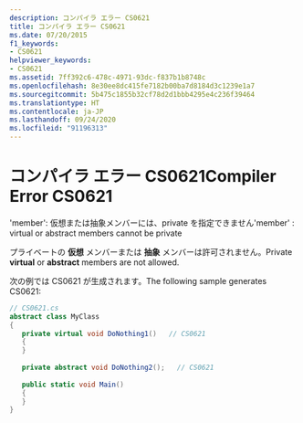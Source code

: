 ```yaml
---
description: コンパイラ エラー CS0621
title: コンパイラ エラー CS0621
ms.date: 07/20/2015
f1_keywords:
- CS0621
helpviewer_keywords:
- CS0621
ms.assetid: 7ff392c6-478c-4971-93dc-f837b1b8748c
ms.openlocfilehash: 8e30ee8dc415fe7182b00ba7d8184d3c1239e1a7
ms.sourcegitcommit: 5b475c1855b32cf78d2d1bbb4295e4c236f39464
ms.translationtype: HT
ms.contentlocale: ja-JP
ms.lasthandoff: 09/24/2020
ms.locfileid: "91196313"
---
```

# <a name="compiler-error-cs0621"></a><span data-ttu-id="3c665-103">コンパイラ エラー CS0621</span><span class="sxs-lookup"><span data-stu-id="3c665-103">Compiler Error CS0621</span></span>

<span data-ttu-id="3c665-104">'member': 仮想または抽象メンバーには、private を指定できません</span><span class="sxs-lookup"><span data-stu-id="3c665-104">'member' : virtual or abstract members cannot be private</span></span>  
  
 <span data-ttu-id="3c665-105">プライベートの **仮想** メンバーまたは **抽象** メンバーは許可されません。</span><span class="sxs-lookup"><span data-stu-id="3c665-105">Private **virtual** or **abstract** members are not allowed.</span></span>  
  
 <span data-ttu-id="3c665-106">次の例では CS0621 が生成されます。</span><span class="sxs-lookup"><span data-stu-id="3c665-106">The following sample generates CS0621:</span></span>  
  
```csharp  
// CS0621.cs  
abstract class MyClass  
{  
   private virtual void DoNothing1()   // CS0621  
   {  
   }  
  
   private abstract void DoNothing2();   // CS0621  
  
   public static void Main()  
   {  
   }  
}  
```
